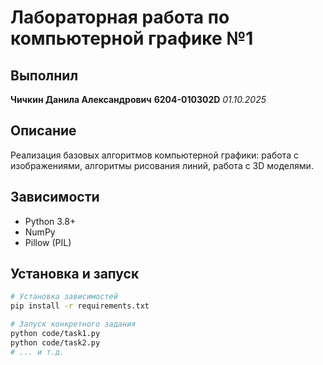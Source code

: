 # Лабораторная работа по компьютерной графике №1
## Выполнил
**Чичкин Данила Александрович**
**6204-010302D**
*01.10.2025*

## Описание
 Реализация базовых алгоритмов компьютерной графики: работа с изображениями, алгоритмы рисования линий, работа с 3D моделями.

## Зависимости
- Python 3.8+
- NumPy
- Pillow (PIL)

## Установка и запуск

```bash
# Установка зависимостей
pip install -r requirements.txt

# Запуск конкретного задания
python code/task1.py
python code/task2.py
# ... и т.д.
```